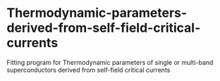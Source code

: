 # Thermodynamic-parameters-derived-from-self-field-critical-currents
Fitting program for Thermodynamic parameters of single or multi-band superconductors derived from self-field critical currents
